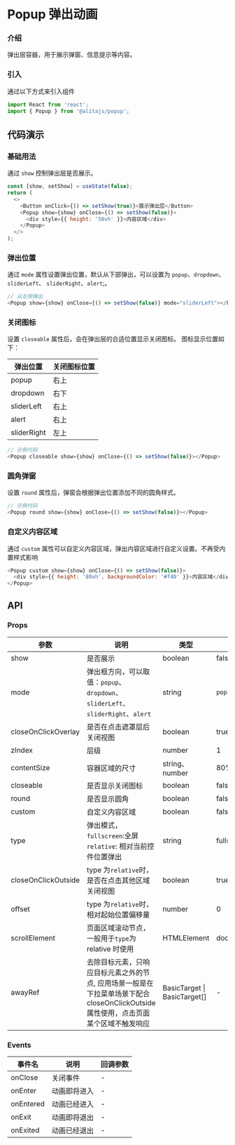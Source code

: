 
# Popup 弹出动画

### 介绍

弹出层容器，用于展示弹窗、信息提示等内容。

### 引入

通过以下方式来引入组件

```js
import React from 'react';
import { Popup } from '@alitajs/popup';
```

## 代码演示

### 基础用法

通过 `show` 控制弹出层是否展示。

```js
const [show, setShow] = useState(false);
return (
  <>
    <Button onClick={() => setShow(true)}>展示弹出层</Button>
    <Popup show={show} onClose={() => setShow(false)}>
      <div style={{ height: '50vh' }}>内容区域</div>
    </Popup>
  </>
);
```

### 弹出位置

通过 `mode` 属性设置弹出位置，默认从下部弹出，可以设置为 `popup`、`dropdown`、 `sliderLeft`、 `sliderRight`、`alert`;。

```js
// 从左侧弹出
<Popup show={show} onClose={() => setShow(false)} mode="sliderLeft"></Popup>
```

### 关闭图标

设置 `closeable` 属性后，会在弹出层的合适位置显示关闭图标。 图标显示位置如下：

| 弹出位置    | 关闭图标位置 |
| ----------- | ------------ |
| popup       | 右上         |
| dropdown    | 右下         |
| sliderLeft  | 右上         |
| alert       | 右上         |
| sliderRight | 左上         |

```js
// 示例代码
<Popup closeable show={show} onClose={() => setShow(false)}></Popup>
```

### 圆角弹窗

设置 `round` 属性后，弹窗会根据弹出位置添加不同的圆角样式。

```js
// 示例代码
<Popup round show={show} onClose={() => setShow(false)}></Popup>
```

### 自定义内容区域

通过 `custom` 属性可以自定义内容区域，弹出内容区域进行自定义设置。不再受内置样式影响

```js
<Popup custom show={show} onClose={() => setShow(false)}>
  <div style={{ height: '80vh', backgroundColor: '#f40' }}>内容区域</div>
</Popup>
```

## API

### Props

| 参数 | 说明 | 类型 | 默认值 |
| --- | --- | --- | --- |
| show | 是否展示 | boolean | false |
| mode | 弹出框方向，可以取值：`popup`、`dropdown`、`sliderLeft`、`sliderRight`、`alert` | string | `popup` |
| closeOnClickOverlay | 是否在点击遮罩层后关闭视图 | boolean | true |
| zIndex | 层级 | number | 1 |
| contentSize | 容器区域的尺寸 | string、number | 80% |
| closeable | 是否显示关闭图标 | boolean | false |
| round | 是否显示圆角 | boolean | false |
| custom | 自定义内容区域 | boolean | false |
| type | 弹出模式， `fullscreen`:全屏 `relative`: 相对当前控件位置弹出 | string | fullscreen |
| closeOnClickOutside | type 为`relative`时，是否在点击其他区域关闭视图 | boolean | true |
| offset | type 为`relative`时，相对起始位置偏移量 | number | 0 |
| scrollElement | 页面区域滚动节点，一般用于`type`为 relative 时使用 | HTMLElement | document.documentElement |
| awayRef | 去除目标元素，只响应目标元素之外的节点, 应用场景一般是在下拉菜单场景下配合 closeOnClickOutside 属性使用，点击页面某个区域不触发响应 | BasicTarget \| BasicTarget[] | - |

### Events

| 事件名    | 说明         | 回调参数 |
| --------- | ------------ | -------- |
| onClose   | 关闭事件     | -        |
| onEnter   | 动画即将进入 | -        |
| onEntered | 动画已经进入 | -        |
| onExit    | 动画即将退出 | -        |
| onExited  | 动画已经退出 | -        |

<!-- ## 常见问题 -->

<code src="./demos/demo.tsx" />

<API/>
